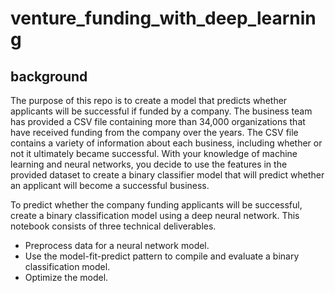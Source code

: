 # venture_funding_with_deep_learning

## background

The purpose of this repo is to create a model that predicts whether applicants will be successful if funded by a company.  The business team has provided a CSV file containing more than 34,000 organizations that have received funding from the company over the years. The CSV file contains a variety of information about each business, including whether or not it ultimately became successful. With your knowledge of machine learning and neural networks, you decide to use the features in the provided dataset to create a binary classifier model that will predict whether an applicant will become a successful business.

To predict whether the company funding applicants will be successful, create a binary classification model using a deep neural network.  This notebook  consists of three technical deliverables. 
* Preprocess data for a neural network model.
* Use the model-fit-predict pattern to compile and evaluate a binary classification model.
* Optimize the model.